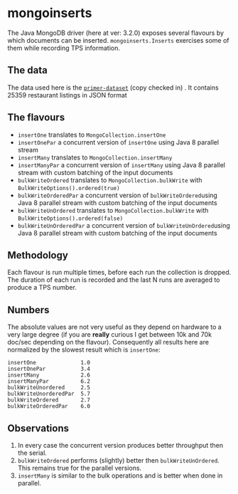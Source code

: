 # mongoinserts
The Java MongoDB driver (here at ver: 3.2.0) exposes several flavours by which documents can be inserted. `mongoinserts.Inserts` exercises some of them while recording TPS information. 

## The data
The data used here is the [`primer-dataset`](https://raw.githubusercontent.com/mongodb/docs-assets/primer-dataset/dataset.json) (copy checked in) . It contains 25359 restaurant listings
in JSON format  

## The flavours

* `insertOne` translates to `MongoCollection.insertOne`
* `insertOnePar` a concurrent version of `insertOne` using Java 8 parallel stream
* `insertMany` translates to `MongoCollection.insertMany`
* `insertManyPar` a concurrent version of `insertMany` using Java 8 parallel stream with custom batching of the input documents
* `bulkWriteOrdered` translates to `MongoCollection.bulkWrite` with `BulkWriteOptions().ordered(true)`
* `bulkWriteOrderedPar` a concurrent version of `bulkWriteOrdered`using Java 8 parallel stream with custom batching of the input documents
* `bulkWriteUnOrdered` translates to `MongoCollection.bulkWrite` with `BulkWriteOptions().ordered(false)`
* `bulkWriteUnOrderedPar` a concurrent version of `bulkWriteUnOrdered`using Java 8 parallel stream with custom batching of the input documents

## Methodology
Each flavour is run multiple times, before each run the collection is dropped. The duration of each run is recorded and the last N runs are averaged to produce a TPS number.    

## Numbers

The absolute values are not very useful as they depend on hardware to a very large degree (if you are **really** curious I get between 10k and 70k doc/sec depending on the flavour).
Consequently all results here are normalized by the slowest result which is `insertOne`:

```
insertOne              1.0
insertOnePar           3.4
insertMany             2.6
insertManyPar          6.2
bulkWriteUnordered     2.5
bulkWriteUnorderedPar  5.7
bulkWriteOrdered       2.7
bulkWriteOrderedPar    6.0
```

## Observations
1. In every case the concurrent version produces better throughput then the serial.
2. `bulkWriteOrdered` performs (slightly) better then `bulkWriteUnOrdered`. This remains true for the parallel versions. 
3. `insertMany` is similar to the bulk operations and is better when done in parallel. 
 